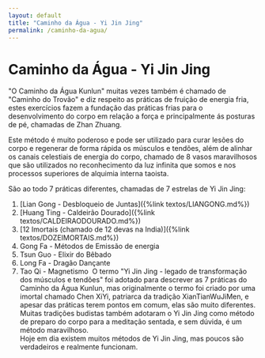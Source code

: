 ```yaml
---
layout: default
title: "Caminho da Água - Yi Jin Jing"
permalink: /caminho-da-agua/
---
```


# Caminho da Água - Yi Jin Jing
 

"O Caminho da Água Kunlun" muitas vezes também é chamado de "Caminho do Trovão" e diz respeito as práticas de fruição de energia fria, estes exercícios fazem a fundação das práticas frias para o desenvolvimento do corpo em relação a força e principalmente ás posturas de pé, chamadas de Zhan Zhuang.  

 
Este método é muito poderoso e pode ser utilizado para curar lesões do corpo e regenerar de forma rápida os músculos e tendões, além de alinhar os canais celestiais de energia do corpo, chamado de 8 vasos maravilhosos que são utilizados no reconhecimento da luz infinita que somos e nos processos superiores de alquimia interna taoista.  

 
São ao todo 7 práticas diferentes, chamadas de 7 estrelas de Yi Jin Jing:  

1. [Lian Gong - Desbloqueio de Juntas]({%link textos/LIANGONG.md%})
2. [Huang Ting - Caldeirão Dourado]({%link textos/CALDEIRAODOURADO.md%})
3. [12 Imortais (chamado de 12 devas na India)]({%link textos/DOZEIMORTAIS.md%})
4. Gong Fa - Métodos de Emissão de energia
5. Tsun Guo - Elixir do Bêbado
6. Long Fa - Dragão Dançante
7. Tao Qi - Magnetismo
​
O termo "Yi Jin Jing - legado de transformação dos músculos e tendões" foi adotado para descrever as 7 práticas do Caminho da Água Kunlun, mas originalmente o termo foi criado por uma imortal chamado Chen XiYi, patriarca da tradição XianTianWuJiMen, e apesar das práticas terem pontos em comum, elas são muito diferentes.  
Muitas tradições budistas também adotaram o Yi Jin Jing como método de preparo do corpo para a meditação sentada, e sem dúvida, é um método maravilhoso.  
Hoje em dia existem muitos métodos de Yi Jin Jing, mas poucos são verdadeiros e realmente funcionam.